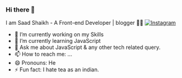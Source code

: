 ### Hi there 👋
I am Saad Shaikh - A Front-end Developer | blogger 👨‍💻
[![Instagram](https://lh5.googleusercontent.com/sAa3Jw_dGBMCZZQ6XTOuGUoU73oy30YzUFNgFreY09sYKl_eWXgZwKwn2PADe87-UCFr8zwD8YwR9_dIa1Aby8shgh3hYyPxmei0Sko0IHtRPhwYXuTYfRumFPSYHhzNVxTAaJ-z)](https://www.instagram.com/_.mr.believer.__/)


- 🔭 I’m currently working on my Skills
- 🌱 I’m currently learning JavaScript
- 💬 Ask me about JavaScript & any other tech related query.
- 📫 How to reach me: ...
- 😄 Pronouns: He
- ⚡ Fun fact: I hate tea as an indian.


